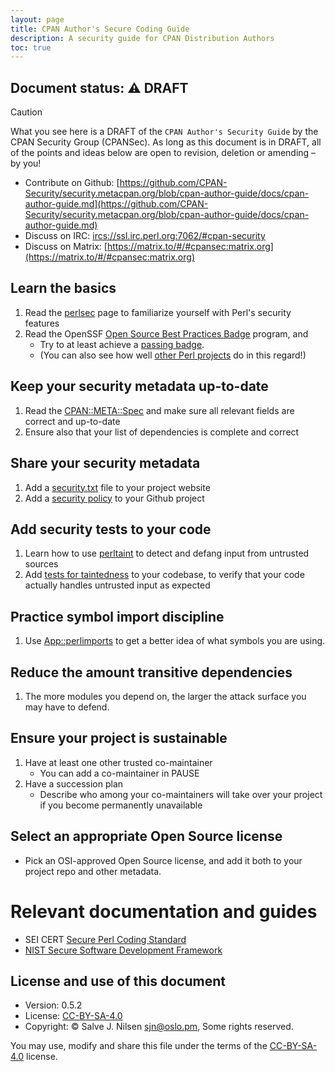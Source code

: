 ```yaml
---
layout: page
title: CPAN Author's Secure Coding Guide
description: A security guide for CPAN Distribution Authors
toc: true
---
```


## Document status: ⚠️  DRAFT

> [!CAUTION]
> What you see here is a DRAFT of the `CPAN Author's Security Guide` by the CPAN Security Group (CPANSec).
> As long as this document is in DRAFT, all of the points and ideas below are open to revision, deletion or amending – by you!
>
> - Contribute on Github: [https://github.com/CPAN-Security/security.metacpan.org/blob/cpan-author-guide/docs/cpan-author-guide.md](https://github.com/CPAN-Security/security.metacpan.org/blob/cpan-author-guide/docs/cpan-author-guide.md)
> - Discuss on IRC: [ircs://ssl.irc.perl.org:7062/#cpan-security](ircs://ssl.irc.perl.org:7062/#cpan-security)
> - Discuss on Matrix: [https://matrix.to/#/#cpansec:matrix.org](https://matrix.to/#/#cpansec:matrix.org)

## Learn the basics

1. Read the [perlsec](https://perldoc.perl.org/perlsec) page to familiarize yourself with Perl's security features
1. Read the OpenSSF [Open Source Best Practices Badge](https://www.bestpractices.dev/en) program, and
    * Try to at least achieve a [passing badge](https://www.bestpractices.dev/en/criteria/0).
    * (You can also see how well [other Perl projects](https://www.bestpractices.dev/en/projects?q=perl) do in this regard!)

## Keep your security metadata up-to-date

1. Read the [CPAN::META::Spec](https://metacpan.org/pod/CPAN::Meta::Spec) and make sure all relevant fields are correct and up-to-date
1. Ensure also that your list of dependencies is complete and correct

## Share your security metadata

1. Add a [security.txt](https://securitytxt.org/) file to your project website
1. Add a [security policy](https://docs.github.com/en/code-security/getting-started/adding-a-security-policy-to-your-repository#adding-a-security-policy-to-your-repository) to your Github project

## Add security tests to your code

1. Learn how to use [perltaint](https://perldoc.perl.org/perlsec#Laundering-and-Detecting-Tainted-Data) to detect and defang input from untrusted sources
1. Add [tests for taintedness](https://metacpan.org/pod/Test::Taint) to your codebase, to verify that your code actually handles untrusted input as expected

## Practice symbol import discipline

1. Use [App::perlimports](https://www.olafalders.com/2024/04/15/getting-started-with-perlimports/) to get a better idea of what symbols you are using.

## Reduce the amount transitive dependencies

1. The more modules you depend on, the larger the attack surface you may have to defend.

## Ensure your project is sustainable

1. Have at least one other trusted co-maintainer
    * You can add a co-maintainer in PAUSE
1. Have a succession plan
    * Describe who among your co-maintainers will take over your project if you become permanently unavailable

## Select an appropriate Open Source license

* Pick an OSI-approved Open Source license, and add it both to your project repo and other metadata.


# Relevant documentation and guides

* SEI CERT [Secure Perl Coding Standard](https://wiki.sei.cmu.edu/confluence/display/perl/SEI+CERT+Perl+Coding+Standard)
* [NIST Secure Software Development Framework](https://csrc.nist.gov/projects/ssdf)


## License and use of this document

* Version: 0.5.2
* License: [CC-BY-SA-4.0](https://creativecommons.org/licenses/by-sa/4.0/deed)
* Copyright: © Salve J. Nilsen <sjn@oslo.pm>, Some rights reserved.

You may use, modify and share this file under the terms of the [CC-BY-SA-4.0](https://creativecommons.org/licenses/by-sa/4.0/deed) license.
